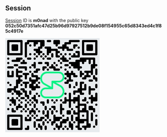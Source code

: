 ## Session

[Session](https://getsession.org) ID is **m0nad** with the public key **052c50d7351afc47d25b96d97927512b9de08f154955c65d8343ed4c1f85c4917e**

![SessionAddress](SessionAddress.jpeg)

